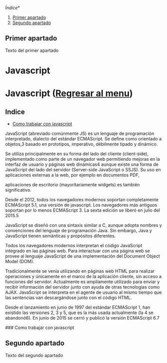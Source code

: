 *Índice**   
1. [Primer apartado](#id1)
2. [Segundo apartado](#id2)
## Primer apartado<a name="id1"></a>
Texto del primer apartado

# Javascript

# Javascript ([Regresar al menu](/README.md))

## Indice

* [Como trabajar con javascript](#ComoTrabajarConJavaScript)

JavaScript (abreviado comúnmente JS) es un lenguaje de programación interpretado, dialecto del estándar ECMAScript. Se define como orientado a objetos,3​ basado en prototipos, imperativo, débilmente tipado y dinámico.

Se utiliza principalmente en su forma del lado del cliente (client-side), implementado como parte de un navegador web permitiendo mejoras en la interfaz de usuario y páginas web dinámicas4​ aunque existe una forma de JavaScript del lado del servidor (Server-side JavaScript o SSJS). Su uso en aplicaciones externas a la web, por ejemplo en documentos PDF, 

aplicaciones de escritorio (mayoritariamente widgets) es también significativo.

Desde el 2012, todos los navegadores modernos soportan completamente ECMAScript 5.1, una versión de javascript. Los navegadores más antiguos soportan por lo menos ECMAScript 3. La sexta edición se liberó en julio del 2015.5​

JavaScript se diseñó con una sintaxis similar a C, aunque adopta nombres y convenciones del lenguaje de programación Java. Sin embargo, Java y JavaScript tienen semánticas y propósitos diferentes.

Todos los navegadores modernos interpretan el código JavaScript integrado en las páginas web. Para interactuar con una página web se provee al lenguaje JavaScript de una implementación del Document Object Model (DOM).

Tradicionalmente se venía utilizando en páginas web HTML para realizar operaciones y únicamente en el marco de la aplicación cliente, sin acceso a funciones del servidor. Actualmente es ampliamente utilizado para enviar y recibir información del servidor junto con ayuda de otras tecnologías como AJAX. JavaScript se interpreta en el agente de usuario al mismo tiempo que las sentencias van descargándose junto con el código HTML.

Desde el lanzamiento en junio de 1997 del estándar ECMAScript 1, han existido las versiones 2, 3 y 5, que es la más usada actualmente (la 4 se abandonó6​). En junio de 2015 se cerró y publicó la versión ECMAScript 6.7​ 

<div id='ComoTrabajarConJavaScript' />
### Como trabajar con javascript 

## Segundo apartado<a name="id2"></a>
Texto del segundo apartado
